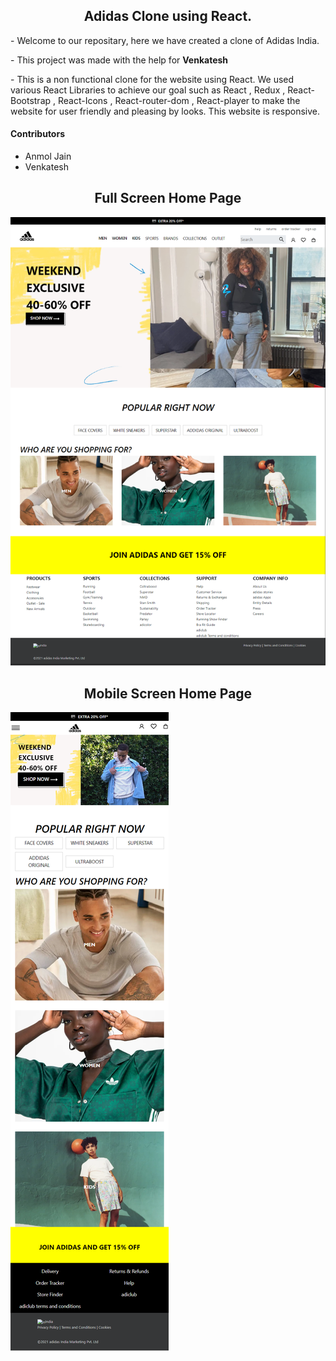 <h2 align="center">Adidas Clone using React.</h2>
<p>- Welcome to our repositary, here we have created a clone of Adidas India.</p>
<p>- This project was made with the help for <strong>Venkatesh</strong></p>
<p>- This is a non functional clone for the website using React. We used various React Libraries to achieve our goal such as React , Redux , React-Bootstrap , React-Icons , React-router-dom , React-player to make the website for user friendly and pleasing by looks. This website is responsive. </p>
<h4 >Contributors</h4>
<ul>
<li>Anmol Jain</li>
<li>Venkatesh</li>
</ul>
<h2 align="center">Full Screen Home Page</h2>
<img src="Adidas-1.png">
<h2 align="center">Mobile Screen Home Page</h2>
<img align="center" src="Adidas-2.png">
